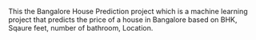 This the Bangalore House Prediction project which is a machine learning project that predicts the price of a house in Bangalore based on BHK, Sqaure feet, number of bathroom, Location.
